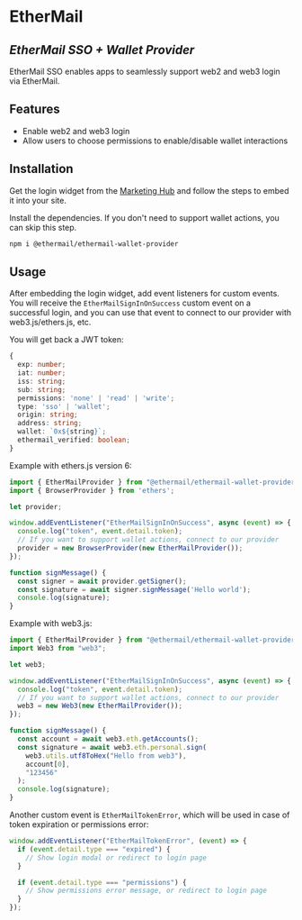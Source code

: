 # EtherMail
## _EtherMail SSO + Wallet Provider_

EtherMail SSO enables apps to seamlessly support web2 and web3 login via EtherMail.

## Features

- Enable web2 and web3 login
- Allow users to choose permissions to enable/disable wallet interactions

## Installation

Get the login widget from the [Marketing Hub](https://hub.ethermail.io/login) and follow the steps to embed it into your site.

Install the dependencies. If you don't need to support wallet actions, you can skip this step.

```sh
npm i @ethermail/ethermail-wallet-provider
```

## Usage

After embedding the login widget, add event listeners for custom events. You will receive the `EtherMailSignInOnSuccess` custom event on a successful login, and you can use that event to connect to our provider with web3.js/ethers.js, etc.

You will get back a JWT token:
```ts
{
  exp: number;
  iat: number;
  iss: string;
  sub: string;
  permissions: 'none' | 'read' | 'write';
  type: 'sso' | 'wallet';
  origin: string;
  address: string;
  wallet: `0x${string}`;
  ethermail_verified: boolean;
}
```

Example with ethers.js version 6:
```ts
import { EtherMailProvider } from "@ethermail/ethermail-wallet-provider";
import { BrowserProvider } from 'ethers';

let provider;

window.addEventListener("EtherMailSignInOnSuccess", async (event) => {
  console.log("token", event.detail.token);
  // If you want to support wallet actions, connect to our provider
  provider = new BrowserProvider(new EtherMailProvider());
});

function signMessage() {
  const signer = await provider.getSigner();
  const signature = await signer.signMessage('Hello world');
  console.log(signature);
}
```

Example with web3.js:
```ts
import { EtherMailProvider } from "@ethermail/ethermail-wallet-provider";
import Web3 from "web3";

let web3;

window.addEventListener("EtherMailSignInOnSuccess", async (event) => {
  console.log("token", event.detail.token);
  // If you want to support wallet actions, connect to our provider
  web3 = new Web3(new EtherMailProvider());
});

function signMessage() {
  const account = await web3.eth.getAccounts();
  const signature = await web3.eth.personal.sign(
    web3.utils.utf8ToHex("Hello from web3"),
    account[0],
    "123456"
  );
  console.log(signature);
}
```

Another custom event is `EtherMailTokenError`, which will be used in case of token expiration or permissions error:

```ts
window.addEventListener("EtherMailTokenError", (event) => {
  if (event.detail.type === "expired") {
    // Show login modal or redirect to login page
  }

  if (event.detail.type === "permissions") {
    // Show permissions error message, or redirect to login page
  }
});
```
